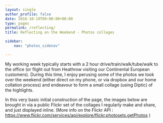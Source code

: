 ```yaml
---
layout: single
author_profile: false
date: 2016-10-19T09:00:00+00:00
type: pages
permalink: /reflecting/
title: Reflecting on the Weekend - Photos collages

sidebar:
    nav: "photos_sidenav"

---
```

My working week typically starts with a 2 hour drive/train/walk/tube/walk to the office (or flight out from Heathrow visiting our Continental European customers). During this time, I enjoy perusing some of the photos we took over the weekend (either direct on my phone, or via dropbox and our home collation process) and endeavour to form a small collage (using Diptic) of the highlights.

In this very basic initial construction of the page, the images below are brought in via a public Flickr set of the collages I regularly make and share, and just displayed inline.
(More info on the Flickr API : https://www.flickr.com/services/api/explore/flickr.photosets.getPhotos )

<article>

<script src="https://cdnjs.cloudflare.com/ajax/libs/jquery/3.1.0/jquery.min.js"></script>

<script type="text/javascript">
$(function() {
    console.log( "ready!" );

    var endpoint = "https://api.flickr.com/services/rest/"
    var apiKey = "4912feac8c866a2c76b84eca4bb55442";
    var photosetId = "72157671649272141";
    var extras = "url_sq,url_t,url_s,url_m,url_o";
    var method = "flickr.photosets.getPhotos";

    var request = endpoint+"?method="+method+
                "&api_key="+apiKey+
                "&photoset_id="+photosetId+
                "&extras="+extras+
                "&format=json&jsoncallback=?";
    $.getJSON(request,buildGallery);

    function buildGallery(data,result){
        if(result=="success"){
            var photos = data.photoset.photo;
            for(var i=0; i<photos.length; i++){
                $('<img class="gallery_image" >').attr("src",photos[i].url_m).appendTo("article");
            }
        }
    }
});
</script>

</article>
